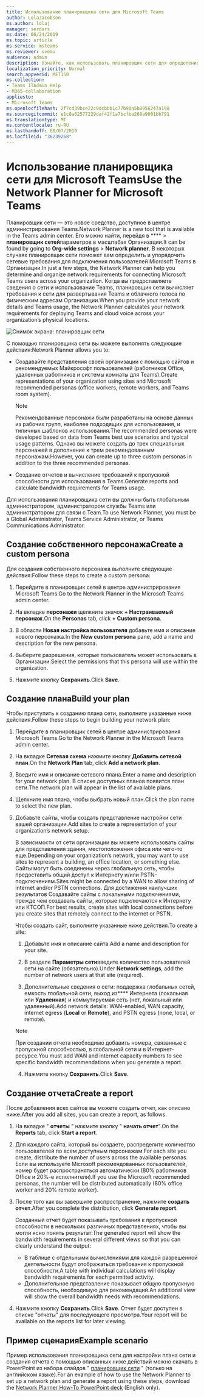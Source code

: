 ```yaml
---
title: Использование планировщика сети для Microsoft Teams
author: LolaJacobsen
ms.author: lolaj
manager: serdars
ms.date: 06/24/2019
ms.topic: article
ms.service: msteams
ms.reviewer: svemu
audience: admin
description: Узнайте, как использовать планировщик сети для определения требований к сети для Microsoft Teams.
localization_priority: Normal
search.appverid: MET150
ms.collection:
- Teams_ITAdmin_Help
- M365-collaboration
appliesto:
- Microsoft Teams
ms.openlocfilehash: 2f7cd39bce22c9dcbbb1c77b90a5b8956247a198
ms.sourcegitcommit: e1c8a62577229daf42f1a7bcfba268a9001bb791
ms.translationtype: MT
ms.contentlocale: ru-RU
ms.lasthandoff: 08/07/2019
ms.locfileid: "36239268"
---
```

# <a name="use-the-network-planner-for-microsoft-teams"></a><span data-ttu-id="29608-103">Использование планировщика сети для Microsoft Teams</span><span class="sxs-lookup"><span data-stu-id="29608-103">Use the Network Planner for Microsoft Teams</span></span>

<span data-ttu-id="29608-104">Планировщик сети — это новое средство, доступное в центре администрирования Teams.</span><span class="sxs-lookup"><span data-stu-id="29608-104">Network Planner is a new tool that is available in the Teams admin center.</span></span> <span data-ttu-id="29608-105">Его можно найти, перейдя в \*\*\*\* > **планировщик сетей**параметров в масштабах Организации.</span><span class="sxs-lookup"><span data-stu-id="29608-105">It can be found by going to **Org-wide settings** > **Network planner**.</span></span> <span data-ttu-id="29608-106">В некоторых случаях планировщик сети поможет вам определить и упорядочить сетевые требования для подключения пользователей Microsoft Teams в Организации.</span><span class="sxs-lookup"><span data-stu-id="29608-106">In just a few steps, the Network Planner can help you determine and organize network requirements for connecting Microsoft Teams users across your organization.</span></span> <span data-ttu-id="29608-107">Когда вы предоставляете сведения о сети и использование Teams, планировщик сети вычисляет требования к сети для развертывания Teams и облачного голоса по физическим адресам Организации.</span><span class="sxs-lookup"><span data-stu-id="29608-107">When you provide your network details and Teams usage, the Network Planner calculates your network requirements for deploying Teams and cloud voice across your organization’s physical locations.</span></span>

![Снимок экрана: планировщик сети](media/network-planner.png)

<span data-ttu-id="29608-109">С помощью планировщика сети вы можете выполнять следующие действия:</span><span class="sxs-lookup"><span data-stu-id="29608-109">Network Planner allows you to:</span></span>

- <span data-ttu-id="29608-110">Создавайте представления своей организации с помощью сайтов и рекомендуемых Майкрософт пользователей (работников Office, удаленных работников и системы комнаты для Teams).</span><span class="sxs-lookup"><span data-stu-id="29608-110">Create representations of your organization using sites and Microsoft recommended personas (office workers, remote workers, and Teams room system).</span></span>

    > [!NOTE]
    > <span data-ttu-id="29608-111">Рекомендованные персонажи были разработаны на основе данных из рабочих групп, наиболее подходящих для использования, и типичных шаблонов использования.</span><span class="sxs-lookup"><span data-stu-id="29608-111">The recommended personas were developed based on data from Teams best use scenarios and typical usage patterns.</span></span> <span data-ttu-id="29608-112">Однако вы можете создать до трех специальных персонажей в дополнение к трем рекомендованным персонажам.</span><span class="sxs-lookup"><span data-stu-id="29608-112">However, you can create up to three custom personas in addition to the three recommended personas.</span></span>

- <span data-ttu-id="29608-113">Создание отчетов и вычисление требований к пропускной способности для использования в Teams.</span><span class="sxs-lookup"><span data-stu-id="29608-113">Generate reports and calculate bandwidth requirements for Teams usage.</span></span>

<span data-ttu-id="29608-114">Для использования планировщика сети вы должны быть глобальным администратором, администратором службы Teams или администратором для связи с Team.</span><span class="sxs-lookup"><span data-stu-id="29608-114">To use Network Planner, you must be a Global Administrator, Teams Service Administrator, or Teams Communications Administrator.</span></span>

## <a name="create-a-custom-persona"></a><span data-ttu-id="29608-115">Создание собственного персонажа</span><span class="sxs-lookup"><span data-stu-id="29608-115">Create a custom persona</span></span>

<span data-ttu-id="29608-116">Для создания собственного персонажа выполните следующие действия:</span><span class="sxs-lookup"><span data-stu-id="29608-116">Follow these steps to create a custom persona:</span></span>

1. <span data-ttu-id="29608-117">Перейдите в планировщик сетей в центре администрирования Microsoft Teams.</span><span class="sxs-lookup"><span data-stu-id="29608-117">Go to the Network Planner in the Microsoft Teams admin center.</span></span>

2. <span data-ttu-id="29608-118">На вкладке **персонажи** щелкните значок **+ Настраиваемый персонаж**.</span><span class="sxs-lookup"><span data-stu-id="29608-118">On the **Personas** tab, click **+ Custom persona**.</span></span> 

3. <span data-ttu-id="29608-119">В области **Новая настройка пользователя** добавьте имя и описание нового персонажа.</span><span class="sxs-lookup"><span data-stu-id="29608-119">In the **New custom persona** pane, add a name and description for the new persona.</span></span>

4. <span data-ttu-id="29608-120">Выберите разрешения, которые пользователь может использовать в Организации.</span><span class="sxs-lookup"><span data-stu-id="29608-120">Select the permissions that this persona will use within the organization.</span></span>

5. <span data-ttu-id="29608-121">Нажмите кнопку **Сохранить**.</span><span class="sxs-lookup"><span data-stu-id="29608-121">Click **Save**.</span></span>

## <a name="build-your-plan"></a><span data-ttu-id="29608-122">Создание плана</span><span class="sxs-lookup"><span data-stu-id="29608-122">Build your plan</span></span>

<span data-ttu-id="29608-123">Чтобы приступить к созданию плана сети, выполните указанные ниже действия.</span><span class="sxs-lookup"><span data-stu-id="29608-123">Follow these steps to begin building your network plan:</span></span>

1. <span data-ttu-id="29608-124">Перейдите в планировщик сетей в центре администрирования Microsoft Teams.</span><span class="sxs-lookup"><span data-stu-id="29608-124">Go to the Network Planner in the Microsoft Teams admin center.</span></span>

2. <span data-ttu-id="29608-125">На вкладке **Сетевая схема** нажмите кнопку **Добавить сетевой план**.</span><span class="sxs-lookup"><span data-stu-id="29608-125">On the **Network Plan** tab, click **Add a network plan**.</span></span>

3. <span data-ttu-id="29608-126">Введите имя и описание сетевого плана.</span><span class="sxs-lookup"><span data-stu-id="29608-126">Enter a name and description for your network plan.</span></span> <span data-ttu-id="29608-127">В списке доступных планов появится план сети.</span><span class="sxs-lookup"><span data-stu-id="29608-127">The network plan will appear in the list of available plans.</span></span>

4. <span data-ttu-id="29608-128">Щелкните имя плана, чтобы выбрать новый план.</span><span class="sxs-lookup"><span data-stu-id="29608-128">Click the plan name to select the new plan.</span></span>

5. <span data-ttu-id="29608-129">Добавьте сайты, чтобы создать представление настройки сети вашей организации.</span><span class="sxs-lookup"><span data-stu-id="29608-129">Add sites to create a representation of your organization’s network setup.</span></span>

    <span data-ttu-id="29608-130">В зависимости от сети организации вы можете использовать сайты для представления здания, местоположения офиса или чего-то еще.</span><span class="sxs-lookup"><span data-stu-id="29608-130">Depending on your organization’s network, you may want to use sites to represent a building, an office location, or something else.</span></span> <span data-ttu-id="29608-131">Сайты могут быть соединены через глобальную сеть, чтобы предоставить общий доступ к Интернету и/или PSTN-подключениям.</span><span class="sxs-lookup"><span data-stu-id="29608-131">Sites might be connected by a WAN to allow sharing of internet and/or PSTN connections.</span></span> <span data-ttu-id="29608-132">Для достижения наилучших результатов Создавайте сайты с локальными подключениями, прежде чем создавать сайты, которые подключаются к Интернету или КТСОП.</span><span class="sxs-lookup"><span data-stu-id="29608-132">For best results, create sites with local connections before you create sites that remotely connect to the internet or PSTN.</span></span>

    <span data-ttu-id="29608-133">Чтобы создать сайт, выполните указанные ниже действия.</span><span class="sxs-lookup"><span data-stu-id="29608-133">To create a site:</span></span>

    1. <span data-ttu-id="29608-134">Добавьте имя и описание сайта.</span><span class="sxs-lookup"><span data-stu-id="29608-134">Add a name and description for your site.</span></span>

    2. <span data-ttu-id="29608-135">В разделе **Параметры сети**введите количество пользователей сети на сайте (обязательно).</span><span class="sxs-lookup"><span data-stu-id="29608-135">Under **Network settings**, add the number of network users at that site (required).</span></span>

    3. <span data-ttu-id="29608-136">Дополнительные сведения о сети: поддержка глобальных сетей, емкость глобальной сети, выход из\*\*\*\* Интернета (локальная или **Удаленная**) и коммутируемая сеть (нет, локальный или удаленный).</span><span class="sxs-lookup"><span data-stu-id="29608-136">Add network details: WAN-enabled, WAN capacity, internet egress (**Local** or **Remote**), and PSTN egress (none, local, or remote).</span></span>

      > [!NOTE]
      > <span data-ttu-id="29608-137">При создании отчета необходимо добавить номера, связанные с пропускной способностью, в глобальной сети и в Интернет-ресурсе.</span><span class="sxs-lookup"><span data-stu-id="29608-137">You must add WAN and internet capacity numbers to see specific bandwidth recommendations when you generate a report.</span></span>

    4. <span data-ttu-id="29608-138">Нажмите кнопку **Сохранить**.</span><span class="sxs-lookup"><span data-stu-id="29608-138">Click **Save**.</span></span>

## <a name="create-a-report"></a><span data-ttu-id="29608-139">Создание отчета</span><span class="sxs-lookup"><span data-stu-id="29608-139">Create a report</span></span>

<span data-ttu-id="29608-140">После добавления всех сайтов вы можете создать отчет, как описано ниже.</span><span class="sxs-lookup"><span data-stu-id="29608-140">After you add all sites, you can create a report, as follows.</span></span>

1. <span data-ttu-id="29608-141">На вкладке " **отчеты** " нажмите кнопку " **начать отчет**".</span><span class="sxs-lookup"><span data-stu-id="29608-141">On the **Reports** tab, click **Start a report**.</span></span>

2. <span data-ttu-id="29608-142">Для каждого сайта, который вы создаете, распределите количество пользователей по всем доступным персонажам.</span><span class="sxs-lookup"><span data-stu-id="29608-142">For each site you create, distribute the number of users across the available personas.</span></span> <span data-ttu-id="29608-143">Если вы используете Microsoft рекомендованных пользователей, номер будет распространяться автоматически (80% работников Office и 20%-е исполнителя).</span><span class="sxs-lookup"><span data-stu-id="29608-143">If you use the Microsoft recommended personas, the number will be distributed automatically (80% office worker and 20% remote worker).</span></span>

3. <span data-ttu-id="29608-144">После того как вы завершите распространение, нажмите **создать отчет**.</span><span class="sxs-lookup"><span data-stu-id="29608-144">After you complete the distribution, click **Generate report**.</span></span>

    <span data-ttu-id="29608-145">Созданный отчет будет показывать требования к пропускной способности в нескольких различных представлениях, чтобы вы могли ясно понять результат:</span><span class="sxs-lookup"><span data-stu-id="29608-145">The generated report will show the bandwidth requirements in several different views so that you can clearly understand the output:</span></span>
    - <span data-ttu-id="29608-146">В таблице с отдельными вычислениями для каждой разрешенной деятельности будут отображаться требования к пропускной способности.</span><span class="sxs-lookup"><span data-stu-id="29608-146">A table with individual calculations will display bandwidth requirements for each permitted activity.</span></span>
    - <span data-ttu-id="29608-147">Дополнительное представление показывает общую пропускную способность, необходимую для рекомендаций.</span><span class="sxs-lookup"><span data-stu-id="29608-147">An additional view will show the overall bandwidth needs with recommendations.</span></span>

4. <span data-ttu-id="29608-148">Нажмите кнопку **Сохранить**.</span><span class="sxs-lookup"><span data-stu-id="29608-148">Click **Save**.</span></span> <span data-ttu-id="29608-149">Отчет будет доступен в списке "отчеты" для последующего просмотра.</span><span class="sxs-lookup"><span data-stu-id="29608-149">Your report will be available on the reports list for later viewing.</span></span>

## <a name="example-scenario"></a><span data-ttu-id="29608-150">Пример сценария</span><span class="sxs-lookup"><span data-stu-id="29608-150">Example scenario</span></span>

<span data-ttu-id="29608-151">Пример использования планировщика сети для настройки плана сети и создания отчета с помощью описанных ниже действий можно скачать в PowerPoint из набора слайдов " [планировщик сети](https://github.com/MicrosoftDocs/OfficeDocs-SkypeForBusiness/blob/live/Teams/downloads/network-planner-how-to.pptx?raw=true) " (только на английском языке).</span><span class="sxs-lookup"><span data-stu-id="29608-151">For an example of how to use the Network Planner to set up a network plan and generate a report using these steps, download the [Network Planner How-To PowerPoint deck](https://github.com/MicrosoftDocs/OfficeDocs-SkypeForBusiness/blob/live/Teams/downloads/network-planner-how-to.pptx?raw=true) (English only).</span></span>
